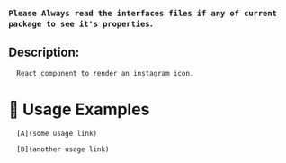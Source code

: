 ### `Please Always read the interfaces files if any of current package to see it's properties`.

## Description:

```sh
  React component to render an instagram icon.
```

# 🔨 Usage Examples

```typescript
  [A](some usage link)

  [B](another usage link)
```
